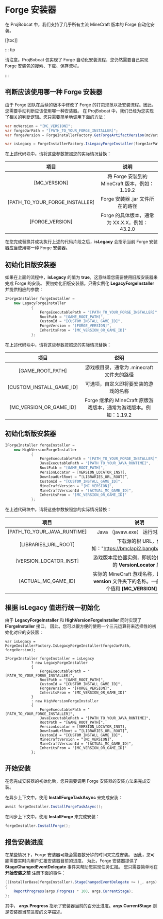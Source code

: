 # Forge 安装器

在 ProjBobcat 中，我们支持了几乎所有主流 MineCraft 版本的 Forge 自动化安装。

[[toc]]

::: tip

请注意，ProjBobcat 仅实现了 Forge 自动化安装流程，您仍然需要自己实现 Forge 安装包的搜索、下载、保存流程。

:::

## 判断应该使用哪一种 Forge 安装器

由于 Forge 团队在后续的版本中修改了 Forge 的打包规范以及安装流程。因此，您需要手动判断应该使用哪一种安装器。
在 ProjBobcat 中，我们已经为您实现了相关的判断逻辑。您只需要简单地调用下面的方法：

```c#
var mcVersion = "[MC_VERSION]";
var forgeJarPath = "[PATH_TO_YOUR_FORGE_INSTALLER]";
var forgeVersion = ForgeInstallerFactory.GetForgeArtifactVersion(mcVersion, "[FORGE_VERSION]");

var isLegacy = ForgeInstallerFactory.IsLegacyForgeInstaller(forgeJarPath, forgeVersion);  // [!code focus]
```

在上述代码块中，请将这些参数按照您的实际情况替换：

|               项目                |                     说明                     |
|:-------------------------------:|:------------------------------------------:|
|          [MC_VERSION]           |    将 Forge 安装到的 MineCraft 版本，例如：1.19.2     |
| [PATH_TO_YOUR_FORGE_INSTALLER]  |           Forge 安装器 .jar 文件所在的路径           |
|         [FORGE_VERSION]         |      Forge 的具体版本，通常为 XX.X.X，例如：43.2.0      |

在您完成替换并成功执行上述的代码片段之后，**isLegacy** 会指示当前 Forge 安装器应当使用哪一种 Forge 安装器。

## 初始化旧版安装器

如果在上面的流程中，**isLegacy** 的值为 **true**，这意味着您需要使用旧版安装器来完成 Forge 的安装。
要初始化旧版安装器，只需实例化 **LegacyForgeInstaller** 并提供相应的参数：

```c#
IForgeInstaller forgeInstaller =
    new LegacyForgeInstaller
            {
                ForgeExecutablePath = "[PATH_TO_YOUR_FORGE_INSTALLER]",
                RootPath = "[GAME_ROOT_PATH]",
                CustomId = "[CUSTOM_INSTALL_GAME_ID]",
                ForgeVersion = "[FORGE_VERSION]",
                InheritsFrom = "[MC_VERSION_OR_GAME_ID]"
            };
```

在上述代码块中，请将这些参数按照您的实际情况替换：

|                 项目                 |                      说明                      |
|:----------------------------------:|:--------------------------------------------:|
|          [GAME_ROOT_PATH]          |         游戏根目录，通常为 .minecraft 文件夹的路径          |
|      [CUSTOM_INSTALL_GAME_ID]      |              可选项，自定义即将要安装的游戏的名称              |
|      [MC_VERSION_OR_GAME_ID]       | Forge 继承的 MineCraft 原版游戏版本，通常为游戏版本。例如：1.19.2 |

## 初始化新版安装器

```c#
IForgeInstaller forgeInstaller =
    new HighVersionForgeInstaller
            {
                ForgeExecutablePath = "[PATH_TO_YOUR_FORGE_INSTALLER]",
                JavaExecutablePath = "[PATH_TO_YOUR_JAVA_RUNTIME]",
                RootPath = "[GAME_ROOT_PATH]",
                VersionLocator = [VERSION_LOCATOR_INST],
                DownloadUrlRoot = “[LIBRARIES_URL_ROOT]”,
                CustomId = "[CUSTOM_INSTALL_GAME_ID]",
                MineCraftVersion = "[MC_VERSION]",
                MineCraftVersionId = "[ACTUAL_MC_GAME_ID]",
                InheritsFrom = "[MC_VERSION_OR_GAME_ID]"
            };
```

在上述代码块中，请将这些参数按照您的实际情况替换：

|                 项目                  |                                      说明                                       |
|:-----------------------------------:|:-----------------------------------------------------------------------------:|
|     [PATH_TO_YOUR_JAVA_RUNTIME]     |                           Java （javaw.exe） 运行时所在的路径                           |
|        [LIBRARIES_URL_ROOT]         |                下载源的根 URL，例如："https://bmclapi2.bangbang93.com/"                |
|       [VERSION_LOCATOR_INST]        |                  游戏版本定位器实例，即初始化游戏核心时的 **VersionLocator** 属性                   |
|         [ACTUAL_MC_GAME_ID]         | 实际的 MineCraft 游戏名称，即原版游戏在 **version** 文件夹下的名称。一般情况下，这个值和 **[MC_VERSION]** 一致。 |

## 根据 **isLegacy** 值进行统一初始化

由于 **LegacyForgeInstaller** 和 **HighVersionForgeInstaller** 同时实现了 **IForgeInstaller** 接口。
因此，您可以很方便的使用一个三元运算符来选择性的初始化对应的安装器：

```c#{4-100}
var isLegacy = ForgeInstallerFactory.IsLegacyForgeInstaller(forgeJarPath, forgeVersion);

IForgeInstaller forgeInstaller = isLegacy
            ? new LegacyForgeInstaller
            {
                ForgeExecutablePath = "[PATH_TO_YOUR_FORGE_INSTALLER]",
                RootPath = "[GAME_ROOT_PATH]",
                CustomId = "[CUSTOM_INSTALL_GAME_ID]",
                ForgeVersion = "[FORGE_VERSION]",
                InheritsFrom = "[MC_VERSION_OR_GAME_ID]"
            }
            : new HighVersionForgeInstaller
            {
                ForgeExecutablePath = "[PATH_TO_YOUR_FORGE_INSTALLER]",
                JavaExecutablePath = "[PATH_TO_YOUR_JAVA_RUNTIME]",
                RootPath = "[GAME_ROOT_PATH]",
                VersionLocator = [VERSION_LOCATOR_INST],
                DownloadUrlRoot = “[LIBRARIES_URL_ROOT]”,
                CustomId = "[CUSTOM_INSTALL_GAME_ID]",
                MineCraftVersion = "[MC_VERSION]",
                MineCraftVersionId = "[ACTUAL_MC_GAME_ID]",
                InheritsFrom = "[MC_VERSION_OR_GAME_ID]"
            };
```

## 开始安装

在您完成安装器的初始化后，您只需要调用 Forge 安装器的安装方法来完成安装。

在异步上下文中，使用 **InstallForgeTaskAsync** 来完成安装：

```c#
await forgeInstaller.InstallForgeTaskAsync();
```

在同步上下文中，使用 **InstallForge** 来完成安装：

```c#
forgeInstaller.InstallForge();
```

## 报告安装进度

在某些情况下，Forge 安装器可能会需要数分钟的时间来完成安装。
因此，您可能需要实时向用户汇报安装器目前的进度。
为此，Forge 安装器提供了 **StageChangedEventDelegate** 事件来帮助您实现任务汇报。
您只需要简单地在 **开始安装之前** 注册下面的事件：

```c#
((InstallerBase)forgeInstaller).StageChangedEventDelegate += (_, args) =>
{
    ReportProgress(args.Progress * 100, args.CurrentStage);
};
```

其中， **args.Progress** 指示了安装器当前的百分比进度。**args.CurrentStage** 则是安装器当前进度的文字描述。
